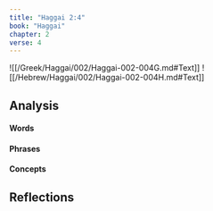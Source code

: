 ```yaml
---
title: "Haggai 2:4"
book: "Haggai"
chapter: 2
verse: 4
---
```

![[/Greek/Haggai/002/Haggai-002-004G.md#Text]]
![[/Hebrew/Haggai/002/Haggai-002-004H.md#Text]]

## Analysis

#### Words

#### Phrases

#### Concepts

## Reflections
